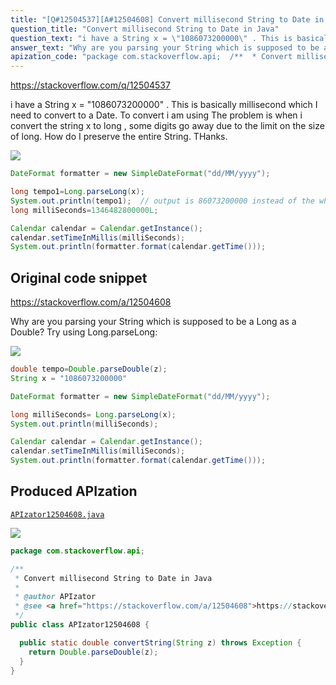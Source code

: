 ```yaml
---
title: "[Q#12504537][A#12504608] Convert millisecond String to Date in Java"
question_title: "Convert millisecond String to Date in Java"
question_text: "i have a String x = \"1086073200000\" . This is basically millisecond which I need to convert to a Date. To convert i am using The problem is when i convert the string x to long , some digits go away due to the limit on the size of long. How do I preserve the entire String. THanks."
answer_text: "Why are you parsing your String which is supposed to be a Long as a Double? Try using Long.parseLong:"
apization_code: "package com.stackoverflow.api;  /**  * Convert millisecond String to Date in Java  *  * @author APIzator  * @see <a href=\"https://stackoverflow.com/a/12504608\">https://stackoverflow.com/a/12504608</a>  */ public class APIzator12504608 {    public static double convertString(String z) throws Exception {     return Double.parseDouble(z);   } }"
---
```


https://stackoverflow.com/q/12504537

i have a String x = &quot;1086073200000&quot; . This is basically millisecond which I need to convert to a Date.
To convert i am using
The problem is when i convert the string x to long , some digits go away due to the limit on the size of long.
How do I preserve the entire String.
THanks.


<div class="code-logo"><img src="/stackoverflow.png" /></div>

```java
DateFormat formatter = new SimpleDateFormat("dd/MM/yyyy");

long tempo1=Long.parseLong(x);
System.out.println(tempo1);  // output is 86073200000 instead of the whole thing
long milliSeconds=1346482800000L;

Calendar calendar = Calendar.getInstance();
calendar.setTimeInMillis(milliSeconds);
System.out.println(formatter.format(calendar.getTime()));
```


## Original code snippet

https://stackoverflow.com/a/12504608

Why are you parsing your String which is supposed to be a Long as a Double?
Try using Long.parseLong:

<div class="code-logo"><img src="/stackoverflow.png" /></div>

```java
double tempo=Double.parseDouble(z);
String x = "1086073200000"

DateFormat formatter = new SimpleDateFormat("dd/MM/yyyy");

long milliSeconds= Long.parseLong(x);
System.out.println(milliSeconds);

Calendar calendar = Calendar.getInstance();
calendar.setTimeInMillis(milliSeconds);
System.out.println(formatter.format(calendar.getTime()));
```

## Produced APIzation

[`APIzator12504608.java`](https://github.com/blind-papers/apization-temp-data/raw/main/search/APIzator12504608.java)

<div class="code-logo"><img src="/apizator.png" /></div>

```java
package com.stackoverflow.api;

/**
 * Convert millisecond String to Date in Java
 *
 * @author APIzator
 * @see <a href="https://stackoverflow.com/a/12504608">https://stackoverflow.com/a/12504608</a>
 */
public class APIzator12504608 {

  public static double convertString(String z) throws Exception {
    return Double.parseDouble(z);
  }
}

```